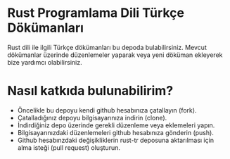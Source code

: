 # Rust Programlama Dili Türkçe Dökümanları
Rust dili ile ilgili Türkçe dökümanları bu depoda bulabilirsiniz. Mevcut dökümanlar üzerinde düzenlemeler yaparak veya yeni döküman ekleyerek bize yardımcı olabilirsiniz.

# Nasıl katkıda bulunabilirim?
  - Öncelikle bu depoyu kendi github hesabınıza çatallayın (fork). 
  - Çatalladığınız depoyu bilgisayarınıza indirin (clone).
  - İndirdiğiniz depo üzerinde gerekli düzenleme veya eklemeleri yapın. 
  - Bilgisayarınızdaki düzenlemeleri github hesabınıza gönderin (push).
  - Github hesabınzdaki değişikliklerin rust-tr deposuna aktarılması için alma isteği (pull request) oluşturun.

